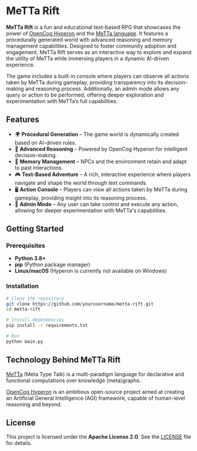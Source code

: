 # MeTTa Rift

**MeTTa Rift** is a fun and educational text-based RPG that showcases the power of [OpenCog Hyperon](https://hyperon.opencog.org/) and the [MeTTa language](https://metta-lang.dev/). It features a procedurally generated world with advanced reasoning and memory management capabilities. Designed to foster community adoption and engagement, MeTTa Rift serves as an interactive way to explore and expand the utility of MeTTa while immersing players in a dynamic AI-driven experience.

The game includes a built-in console where players can observe all actions taken by MeTTa during gameplay, providing transparency into its decision-making and reasoning process. Additionally, an admin mode allows any query or action to be performed, offering deeper exploration and experimentation with MeTTa’s full capabilities.

## Features

- 🌍 **Procedural Generation** – The game world is dynamically created based on AI-driven rules.
- 🧠 **Advanced Reasoning** – Powered by OpenCog Hyperon for intelligent decision-making.
- 📜 **Memory Management** – NPCs and the environment retain and adapt to past interactions.
- 🎮 **Text-Based Adventure** – A rich, interactive experience where players navigate and shape the world through text commands.
- 🖥️ **Action Console** – Players can view all actions taken by MeTTa during gameplay, providing insight into its reasoning process.
- 🔧 **Admin Mode** – Any user can take control and execute any action, allowing for deeper experimentation with MeTTa's capabilities.

## Getting Started

### Prerequisites
- **Python 3.8+**  
- **pip** (Python package manager)
- **Linux/macOS** (Hyperon is currently not available on Windows)

### Installation

```sh
# Clone the repository
git clone https://github.com/yourusername/metta-rift.git
cd metta-rift

# Install dependencies
pip install -r requirements.txt

# Run
python main.py
```

## Technology Behind MeTTa Rift

[MeTTa](https://metta-lang.dev/) (Meta Type Talk) is a multi-paradigm language for declarative and functional computations over knowledge (meta)graphs.

[OpenCog Hyperon](https://hyperon.opencog.org/) is an ambitious open-source project aimed at creating an Artificial General Intelligence (AGI) framework, capable of human-level reasoning and beyond.

## License

This project is licensed under the **Apache License 2.0**. See the [LICENSE](LICENSE) file for details.


